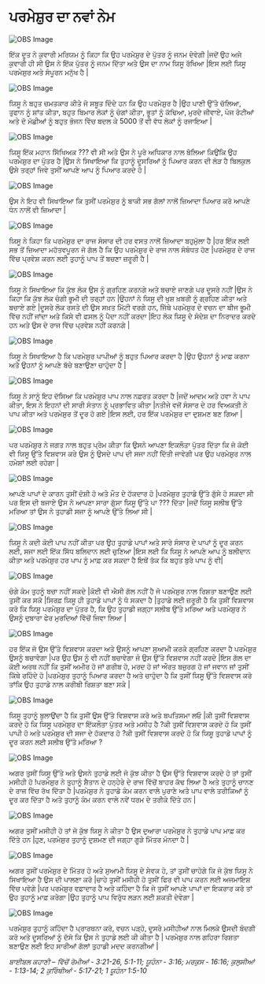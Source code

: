 # ਪਰਮੇਸ਼ੁਰ  ਦਾ ਨਵਾਂ ਨੇਮ

![OBS Image](https://cdn.door43.org/obs/jpg/360px/obs-en-49-01.jpg)

ਇੱਕ  ਦੂਤ ਨੇ ਕੁਵਾਰੀ ਮਰਿਯਮ ਨੂੰ ਕਿਹਾ ਕਿ ਉਹ ਪਰਮੇਸ਼ੁਰ  ਦੇ ਪੁੱਤਰ  ਨੂੰ ਜਨਮ ਦੇਵੇਗੀ |ਜਦੋਂ ਉਹ ਅਜੇ ਕੁਵਾਰੀ ਹੀ ਸੀ ਉਸ ਨੇ ਇੱਕ  ਪੁੱਤਰ ਨੂੰ ਜਨਮ ਦਿੱਤਾ ਅਤੇ ਉਸ ਦਾ ਨਾਮ ਯਿਸੂ ਰੱਖਿਆ |ਇਸ ਲਈ ਯਿਸੂ ਪਰਮੇਸ਼ੁਰ ਅਤੇ ਸੰਪੂਰਨ ਮਨੁੱਖ  ਹੈ |

![OBS Image](https://cdn.door43.org/obs/jpg/360px/obs-en-49-02.jpg)

ਯਿਸੂ ਨੇ ਬਹੁਤ ਚਮਤਕਾਰ ਕੀਤੇ ਜੋ ਸਬੂਤ ਦਿੰਦੇ ਹਨ ਕਿ ਉਹ ਪਰਮੇਸ਼ੁਰ  ਹੈ |ਉਹ ਪਾਣੀ ਉੱਤੇ ਚੱਲਿਆ, ਤੁਫਾਨ ਨੂੰ ਸ਼ਾਂਤ ਕੀਤਾ, ਬਹੁਤ ਬਿਮਾਰ ਲੋਕਾਂ ਨੂੰ ਚੰਗਾਂ ਕੀਤਾ, ਭੂਤਾਂ ਨੂੰ ਕੱਢਿਆ, ਮੁਰਦੇ ਜੀਵਾਏ, ਪੰਜ ਰੋਟੀਆਂ ਅਤੇ ਦੋ ਮੱਛੀਆਂ ਨੂੰ ਬਹੁਤ ਭੋਜਨ ਵਿੱਚ ਬਦਲ ਕੇ 5000 ਤੋਂ ਵੀ ਵੱਧ ਲੋਕਾਂ ਨੂੰ ਰਜਾਇਆ |

![OBS Image](https://cdn.door43.org/obs/jpg/360px/obs-en-49-03.jpg)

ਯਿਸੂ ਇੱਕ ਮਹਾਨ ਸਿੱਖਿਅਕ ???  ਵੀ ਸੀ ਅਤੇ ਉਸ ਨੇ  ਪੂਰੇ ਅਧਿਕਾਰ ਨਾਲ ਬੋਲਿਆ ਕਿਉਂਕਿ ਉਹ ਪਰਮੇਸ਼ੁਰ ਦਾ ਪੁੱਤਰ ਹੈ |ਉਸ ਨੇ ਸਿਖਾਇਆ ਕਿ ਤੁਹਾਨੂੰ ਦੂਸਰਿਆਂ ਨੂੰ ਪਿਆਰ ਕਰਨ ਦੀ ਲੋੜ ਹੈ ਬਿਲਕੁਲ ਉਸੇ ਤਰ੍ਹਾਂ ਜਿਵੇ ਤੁਸੀਂ ਆਪਣੇ ਆਪ ਨੂੰ ਪਿਆਰ ਕਰਦੇ ਹੋ |

![OBS Image](https://cdn.door43.org/obs/jpg/360px/obs-en-49-04.jpg)

ਉਸ ਨੇ ਇਹ ਵੀ ਸਿਖਾਇਆ ਕਿ ਤੁਸੀਂ ਪਰਮੇਸ਼ੁਰ  ਨੂੰ ਬਾਕੀ ਸਭ ਗੱਲਾਂ ਨਾਲੋਂ ਜ਼ਿਆਦਾ ਪਿਆਰ ਕਰੋ ਆਪਣੇ ਧੰਨ ਨਾਲੋਂ ਵੀ ਜ਼ਿਆਦਾ  |

![OBS Image](https://cdn.door43.org/obs/jpg/360px/obs-en-49-05.jpg)

ਯਿਸੂ ਨੇ ਕਿਹਾ ਕਿ ਪਰਮੇਸ਼ੁਰ  ਦਾ ਰਾਜ ਸੰਸਾਰ ਦੀ ਹਰ ਵਸਤ ਨਾਲੋਂ ਜ਼ਿਆਦਾ ਬਹੁਮੁੱਲਾ ਹੈ |ਹਰ ਇੱਕ ਲਈ ਸਭ ਤੋਂ ਜ਼ਿਆਦਾ ਮਹੱਤਵਪੂਰਨ ਜੋ ਗੱਲ ਹੈ ਕਿ ਉਹ ਪਰਮੇਸ਼ੁਰ  ਦੇ ਰਾਜ ਨਾਲ ਸੰਬੰਧਤ ਹੋਣ |ਪਰਮੇਸ਼ੁਰ  ਦੇ ਰਾਜ ਵਿੱਚ  ਪ੍ਰਵੇਸ਼ ਕਰਨ ਲਈ ਤੁਹਾਨੂੰ ਪਾਪ ਤੋਂ ਬਚਣਾ ਜ਼ਰੂਰੀ  ਹੈ |

![OBS Image](https://cdn.door43.org/obs/jpg/360px/obs-en-49-06.jpg)

ਯਿਸੂ ਨੇ ਸਿਖਾਇਆ ਕਿ ਕੁੱਝ ਲੋਕ ਉਸ ਨੂੰ ਗ੍ਰਹਿਣ ਕਰਨਗੇ ਅਤੇ ਬਚਾਏ ਜਾਣਗੇ ਪਰ ਦੂਸਰੇ ਨਹੀਂ |ਉਸ ਨੇ ਕਿਹਾ ਕਿ ਕੁੱਝ ਲੋਕ ਚੰਗੀ ਭੂਮੀ ਦੀ ਤਰ੍ਹਾਂ ਹਨ |ਉਹਨਾਂ ਨੇ ਯਿਸੂ ਦੀ ਖੁਸ਼ ਖ਼ਬਰੀ  ਨੂੰ ਗ੍ਰਹਿਣ ਕੀਤਾ ਅਤੇ ਬਚਾਏ ਗਏ |ਦੂਸਰੇ ਲੋਕ ਰਸਤੇ ਦੀ ਉਸ ਸਖ਼ਤ ਮਿੱਟੀ ਵਰਗੇ ਹਨ, ਜਿੱਥੇ ਪਰਮੇਸ਼ੁਰ  ਦੇ  ਵਚਨ ਦਾ ਬੀਜ  ਭੂਮੀ ਵਿੱਚ ਨਹੀਂ ਜਾਂਦਾ ਅਤੇ ਕਿਸੇ ਵੀ ਫਸਲ ਨੂੰ ਪੈਦਾ ਨਹੀਂ ਕਰਦਾ |ਇਹ ਲੋਕ ਯਿਸੂ ਦੇ ਸੰਦੇਸ਼ ਦਾ ਨਿਰਾਦਰ  ਕਰਦੇ ਹਨ ਅਤੇ ਉਸ ਦੇ ਰਾਜ ਵਿੱਚ ਪ੍ਰਵੇਸ਼ ਨਹੀਂ ਕਰਨਗੇ |

![OBS Image](https://cdn.door43.org/obs/jpg/360px/obs-en-49-07.jpg)

ਯਿਸੂ ਨੇ ਸਿਖਾਇਆ ਹੈ ਕਿ ਪਰਮੇਸ਼ੁਰ ਪਾਪੀਆਂ ਨੂੰ ਬਹੁਤ ਪਿਆਰ ਕਰਦਾ ਹੈ |ਉਹ ਉਹਨਾਂ ਨੂੰ ਮਾਫ਼ ਕਰਨਾ ਅਤੇ ਉਹਨਾਂ ਨੂੰ ਆਪਣੇ ਬੱਚੇ ਬਣਾਉਣਾ ਚਾਹੁੰਦਾ ਹੈ |

![OBS Image](https://cdn.door43.org/obs/jpg/360px/obs-en-49-08.jpg)

ਯਿਸੂ ਨੇ ਸਾਨੂੰ ਇਹ ਦੱਸਿਆ ਕਿ ਪਰਮੇਸ਼ੁਰ  ਪਾਪ ਨਾਲ  ਨਫ਼ਰਤ ਕਰਦਾ ਹੈ |ਜਦੋਂ ਆਦਮ ਅਤੇ ਹਵਾ ਨੇ ਪਾਪ ਕੀਤਾ, ਇਸ ਨੇ ਇਹਨਾਂ ਦੀ ਸਾਰੀ ਸੰਤਾਨ ਨੂੰ ਪ੍ਰਭਾਵਿਤ ਕੀਤਾ |ਨਤੀਜੇ ਵਜੋਂ ਸੰਸਾਰ  ਦੇ ਹਰ ਵਿਅਕਤੀ ਨੇ ਪਾਪ ਕੀਤਾ ਅਤੇ ਪਰਮੇਸ਼ੁਰ  ਤੋਂ ਦੂਰ ਹੋ ਗਏ |ਇਸ ਲਈ, ਹਰ ਇੱਕ ਪਰਮੇਸ਼ੁਰ ਦਾ ਦੁਸ਼ਮਣ ਬਣ ਗਿਆ |

![OBS Image](https://cdn.door43.org/obs/jpg/360px/obs-en-49-09.jpg)

ਪਰ ਪਰਮੇਸ਼ੁਰ  ਨੇ ਜਗਤ ਨਾਲ ਬਹੁਤ ਪ੍ਰੇਮ ਕੀਤਾ ਕਿ ਉਸਨੇ ਆਪਣਾ ਇਕਲੌਤਾ ਪੁੱਤਰ ਦਿੱਤਾ ਕਿ ਜੋ ਕੋਈ ਵੀ ਯਿਸੂ ਉੱਤੇ ਵਿਸ਼ਵਾਸ ਕਰੇ ਉਸ ਨੂੰ ਉਸਦੇ ਪਾਪ ਦੀ ਸਜਾ ਨਹੀਂ ਦਿੱਤੀ ਜਾਵੇਗੀ ਪਰ ਉਹ ਪਰਮੇਸ਼ੁਰ  ਨਾਲ ਹਮੇਸ਼ਾਂ ਲਈ ਰਹੇਗਾ |

![OBS Image](https://cdn.door43.org/obs/jpg/360px/obs-en-49-10.jpg)

ਆਪਣੇ ਪਾਪਾਂ ਦੇ ਕਾਰਨ ਤੁਸੀਂ ਦੋਸ਼ੀ ਹੋ ਅਤੇ ਮੌਤ ਦੇ ਹੱਕਦਾਰ ਹੋ |ਪਰਮੇਸ਼ੁਰ  ਤੁਹਾਡੇ ਉੱਤੇ ਗੁੱਸੇ ਹੋ ਸਕਦਾ ਸੀ ਪਰ ਇਸ ਦੀ ਬਜਾਏ  ਉਸ ਨੇ ਆਪਣਾ ਸਾਰਾ ਗੁੱਸਾ ਯਿਸੂ ਉੱਤੇ ਪਾ ???  ਦਿੱਤਾ |ਜਦੋਂ ਯਿਸੂ ਸਲੀਬ ਉੱਤੇ ਮਰਿਆ ਤਾਂ ਉਸ ਨੇ ਤੁਹਾਡੀ ਸਜਾ ਨੂੰ ਆਪਣੇ ਉੱਤੇ ਲਿਆ ਸੀ |

![OBS Image](https://cdn.door43.org/obs/jpg/360px/obs-en-49-11.jpg)

ਯਿਸੂ ਨੇ ਕਦੀ ਕੋਈ ਪਾਪ ਨਹੀਂ ਕੀਤਾ ਪਰ ਉਹ  ਤੁਹਾਡੇ ਪਾਪਾਂ  ਅਤੇ ਸਾਰੇ ਸੰਸਾਰ  ਦੇ ਪਾਪਾਂ ਨੂੰ ਦੂਰ ਕਰਨ ਲਈ,  ਸਜਾ ਲਈ ਇੱਕ ਸਿੱਧ ਬਲਿਦਾਨ ਲਈ  ਚੁਣਿਆ |ਇਸ ਲਈ ਕਿ ਯਿਸੂ ਨੇ ਆਪਣੇ ਆਪ ਨੂੰ ਬਲੀਦਾਨ ਕੀਤਾ ਅਤੇ  ਪਰਮੇਸ਼ੁਰ  ਹਰ ਪਾਪ ਨੂੰ ਮਾਫ਼ ਕਰ ਸਕਦਾ ਹੈ ਇਥੋਂ ਤੱਕ ਕਿ ਬਹੁਤ ਬੁਰੇ ਪਾਪ ਨੂੰ ਵੀ|

![OBS Image](https://cdn.door43.org/obs/jpg/360px/obs-en-49-12.jpg)

ਚੰਗੇ ਕੰਮ ਤੁਹਨੂੰ ਬਚਾ ਨਹੀਂ ਸਕਦੇ |ਕੋਈ ਵੀ ਐਸੀ ਗੱਲ ਨਹੀਂ ਹੈ ਜੋ ਪਰਮੇਸ਼ੁਰ  ਨਾਲ ਰਿਸ਼ਤਾ ਬਣਾਉਣ ਲਈ ਤੁਸੀਂ ਕਰ ਸਕੋ |ਸਿਰਫ਼  ਯਿਸੂ ਹੀ ਤੁਹਾਡੇ ਪਾਪਾਂ ਨੂੰ ਧੋ  ਸਕਦਾ ਹੈ |ਤੁਹਾਡੇ ਲਈ ਜ਼ਰੂਰੀ ਹੈ ਕਿ ਤੁਸੀਂ ਵਿਸ਼ਵਾਸ ਕਰੋ ਕਿ ਯਿਸੂ ਪਰਮੇਸ਼ੁਰ ਦਾ ਪੁੱਤਰ ਹੈ, ਕਿ ਉਹ ਤੁਹਾਡੀ ਜਗ੍ਹਾ ਸਲੀਬ ਉੱਤੇ ਮਰਿਆ ਅਤੇ ਪਰਮੇਸ਼ੁਰ  ਨੇ ਉਸਨੂੰ ਦੁਬਾਰਾ ਫੇਰ ਮੁਰਦਿਆਂ ਵਿੱਚੋਂ  ਜਿਵਾ ਲਿਆ |

![OBS Image](https://cdn.door43.org/obs/jpg/360px/obs-en-49-13.jpg)

ਹਰ ਇੱਕ ਜੋ ਉਸ ਉੱਤੇ ਵਿਸ਼ਵਾਸ ਕਰਦਾ ਅਤੇ  ਉਸਨੂੰ ਆਪਣਾ ਸੁਆਮੀ  ਕਰਕੇ ਗ੍ਰਹਿਣ ਕਰਦਾ ਹੈ ਪਰਮੇਸ਼ੁਰ  ਉਸਨੂੰ ਬਚਾਵੇਗਾ |ਪਰ ਉਹ ਉਸ ਨੂੰ ਵੀ ਨਹੀਂ ਬਚਾਵੇਗਾ ਜੋ ਉਸ ਉੱਤੇ ਵਿਸ਼ਵਾਸ ਨਹੀਂ ਕਰਦੇ |ਇਸ  ਗੱਲ ਦਾ  ਕੋਈ ਅਰਥ  ਨਹੀਂ ਕਿ ਤੁਸੀਂ ਅਮੀਰ ਹੋ ਜਾਂ ਗਰੀਬ ਹੋ, ਮਰਦ ਹੋ ਜਾਂ ਔਰਤ ਬਜ਼ੁਰਗ ਹੋ ਜਾਂ ਜਵਾਨ ਜਾਂ ਤੁਸੀਂ ਕਿੱਥੇ ਰਹਿੰਦੇ ਹੋ |ਪਰਮੇਸ਼ੁਰ  ਤੁਹਾਨੂੰ ਪਿਆਰ ਕਰਦਾ ਹੈ ਅਤੇ ਚਾਹੁੰਦਾ ਹੈ ਕਿ ਤੁਸੀਂ ਯਿਸੂ ਉੱਤੇ ਵਿਸ਼ਵਾਸ ਕਰੋ ਤਾਂਕਿ ਉਹ ਤੁਹਾਡੇ ਨਾਲ ਕਰੀਬੀ ਰਿਸ਼ਤਾ ਬਣਾ ਸਕੇ |

![OBS Image](https://cdn.door43.org/obs/jpg/360px/obs-en-49-14.jpg)

ਯਿਸੂ ਤੁਹਾਨੂੰ ਬੁਲਾਉਂਦਾ  ਹੈ ਕਿ ਤੁਸੀਂ ਉਸ ਉੱਤੇ ਵਿਸ਼ਵਾਸ ਕਰੋ ਅਤੇ ਬਪਤਿਸਮਾ ਲਓ |ਕੀ ਤੁਸੀਂ ਵਿਸ਼ਵਾਸ ਕਰਦੇ ਹੋ ਕਿ ਯਿਸੂ ਪਰਮੇਸ਼ੁਰ ਦਾ ਇੱਕਲੌਤਾ ਪੁੱਤਰ ਅਤੇ ਮਸੀਹ ਹੈ ?ਕੀ ਤੁਸੀਂ ਵਿਸ਼ਵਾਸ ਕਰਦੇ ਹੋ ਕਿ ਤੁਸੀਂ ਪਾਪੀ ਹੋ ਅਤੇ ਪਰਮੇਸ਼ੁਰ ਦੀ ਸਜਾ ਦੇ ਹੱਕਦਾਰ ਹੋ ?ਕੀ ਤੁਸੀਂ ਵਿਸ਼ਵਾਸ ਕਰਦੇ ਹੋ ਕਿ ਯਿਸ਼ੂ  ਤੁਹਾਡੇ ਪਾਪਾਂ ਨੂੰ ਦੂਰ ਕਰਨ ਲਈ ਸਲੀਬ ਉੱਤੇ ਮਰਿਆ ?

![OBS Image](https://cdn.door43.org/obs/jpg/360px/obs-en-49-15.jpg)

ਅਗਰ ਤੁਸੀਂ ਯਿਸੂ ਉੱਤੇ ਅਤੇ ਉਸਨੇ ਤੁਹਾਡੇ ਲਈ ਜੋ ਕੁੱਝ ਕੀਤਾ ਹੈ ਉਸ ਉੱਤੇ ਵਿਸ਼ਵਾਸ ਕਰਦੇ ਹੋ ਤਾਂ ਤੁਸੀਂ ਮਸੀਹੀ ਹੋ !ਪਰਮੇਸ਼ੁਰ  ਨੇ ਤੁਹਾਨੂੰ ਸ਼ੈਤਾਨ ਦੇ ਹਨ੍ਹੇਰੇ  ਦੇ ਰਾਜ ਵਿੱਚੋਂ  ਬਾਹਰ ਕੱਢ ਲਿਆ ਹੈ ਅਤੇ ਤੁਹਾਨੂੰ ਚਾਨਣ  ਦੇ ਰਾਜ ਵਿੱਚ  ਰੱਖ ਦਿੱਤਾ ਹੈ |ਪਰਮੇਸ਼ੁਰ  ਨੇ ਤੁਹਾਡੇ ਕੰਮ ਕਰਨ ਵਾਲੇ ਪੁਰਾਣੇ ਅਤੇ ਪਾਪ ਵਾਲੇ ਤਰੀਕਿਆਂ ਨੂੰ ਦੂਰ ਕਰ ਦਿੱਤਾ ਹੈ ਅਤੇ ਤੁਹਾਨੂੰ ਕੰਮ ਕਰਨ ਵਾਲੇ ਨਵੇਂ  ਧਰਮ ਦੇ ਤਰੀਕੇ ਦਿੱਤੇ ਹਨ |

![OBS Image](https://cdn.door43.org/obs/jpg/360px/obs-en-49-16.jpg)

ਅਗਰ ਤੁਸੀਂ ਮਸੀਹੀ ਹੋ ਤਾਂ ਜੋ ਕੁੱਝ ਯਿਸੂ ਨੇ ਕੀਤਾ ਹੈ ਉਸ ਦੁਆਰਾ ਪਰਮੇਸ਼ੁਰ  ਨੇ ਤੁਹਾਡੇ ਪਾਪ ਮਾਫ਼ ਕਰ ਦਿੱਤੇ ਹਨ |ਹੁਣ, ਪਰਮੇਸ਼ੁਰ  ਤੁਹਾਨੂੰ ਦੁਸ਼ਮਣ ਦੀ ਜਗ੍ਹਾ ਗੂੜੇ ਮਿੱਤਰ ਮੰਨਦਾ ਹੈ |

![OBS Image](https://cdn.door43.org/obs/jpg/360px/obs-en-49-17.jpg)

ਅਗਰ ਤੁਸੀਂ ਪਰਮੇਸ਼ੁਰ  ਦੇ ਮਿੱਤਰ ਹੋ ਅਤੇ ਸੁਆਮੀ ਯਿਸੂ ਦੇ ਸੇਵਕ ਹੋ, ਤਾਂ ਤੁਸੀਂ ਚਾਹੋਗੇ ਕਿ ਜੋ ਕੁੱਝ ਯਿਸੂ ਨੇ ਸਿਖਾਇਆ ਹੈ ਉਸ ਦੀ ਪਾਲਣਾ ਕਰੋ |ਚਾਹੇ ਤੁਸੀਂ ਮਸੀਹੀ ਹੋ ਤੁਸੀਂ ਫਿਰ ਵੀ ਪਾਪ ਕਰਨ ਲਈ ਅਜਮਾਇਸ਼ ਵਿੱਚ ਪਵੋਗੇ |ਪਰ ਪਰਮੇਸ਼ੁਰ  ਵਫ਼ਾਦਾਰ ਹੈ ਅਤੇ ਕਹਿੰਦਾ ਹੈ ਕਿ ਜੇ ਤੁਸੀਂ ਆਪਣੇ ਪਾਪਾਂ ਦਾ ਇਕਰਾਰ ਕਰੋ ਤਾਂ ਉਹ ਤੁਹਾਨੂੰ ਮਾਫ਼ ਕਰੇਗਾ |ਉਹ ਤੁਹਾਨੂੰ ਪਾਪ ਵਿਰੁੱਧ  ਲੜਨ ਲਈ ਸ਼ਕਤੀ ਦੇਵੇਗਾ |

![OBS Image](https://cdn.door43.org/obs/jpg/360px/obs-en-49-18.jpg)

ਪਰਮੇਸ਼ੁਰ  ਤੁਹਾਨੂੰ ਕਹਿੰਦਾ ਹੈ ਪ੍ਰਾਰਥਨਾ ਕਰੋ, ਵਚਨ ਪੜ੍ਹੋ, ਦੂਸਰੇ ਮਸੀਹੀਆਂ ਨਾਲ ਮਿਲਕੇ ਉਸਦੀ ਬੰਦਗੀ ਕਰੋ ਅਤੇ ਦੂਸਰਿਆਂ ਨੂੰ ਦੱਸੋ ਕਿ ਉਸ ਨੇ ਤੁਹਾਡੇ ਲਈ ਕੀ ਕੀਤਾ ਹੈ | ਪਰਮੇਸ਼ੁਰ  ਨਾਲ ਗਹਿਰਾ ਰਿਸ਼ਤਾ ਬਣਾਉਣ ਲਈ ਇਹ ਸਾਰੀਆਂ ਗੱਲਾਂ ਤੁਹਾਡੀ ਮਦਦ ਕਰਨਗੀਆਂ |

_ਬਾਈਬਲ ਕਹਾਣੀ – ਵਿੱਚੋਂ ਰੋਮੀਆਂ - 3:21-26,  5:1-11;  ਯੂਹੰਨਾ  - 3:16;  ਮਰਕੁਸ - 16:16;  ਕੁਲੁਸੀਆਂ - 1:13-14;  2 ਕੁਰਿੰਥੀਆਂ - 5:17-21;  1 ਯੂਹੰਨਾ  1:5-10_